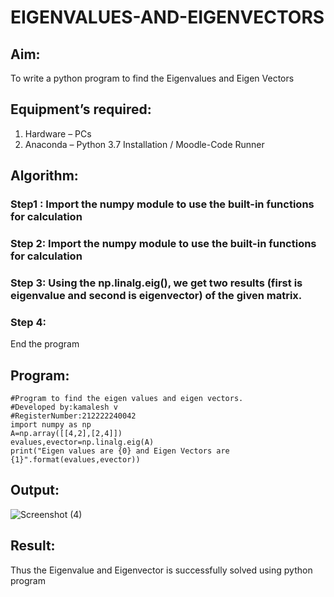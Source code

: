 # EIGENVALUES-AND-EIGENVECTORS
## Aim:
To write a python program to find the Eigenvalues and Eigen Vectors
## Equipment’s required:
1. 	Hardware – PCs
2. 	Anaconda – Python 3.7 Installation / Moodle-Code Runner
## Algorithm:
### Step1 : Import the numpy module to use the built-in functions for calculation
### Step 2: Import the numpy module to use the built-in functions for calculation
### Step 3: Using the np.linalg.eig(),  we get two results (first is eigenvalue and second is eigenvector) of the given matrix.
### Step 4: 
End the program
## Program:
```
#Program to find the eigen values and eigen vectors.
#Developed by:kamalesh v 
#RegisterNumber:212222240042
import numpy as np
A=np.array([[4,2],[2,4]])
evalues,evector=np.linalg.eig(A)
print("Eigen values are {0} and Eigen Vectors are {1}".format(evalues,evector))
```
## Output:
![Screenshot (4)](https://user-images.githubusercontent.com/119477328/229989565-eb586dd6-8d6d-4ee5-972c-76fe88966f11.png)

## Result:
Thus the Eigenvalue and Eigenvector is successfully solved using python program
